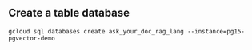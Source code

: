 ## Create a table database

```
gcloud sql databases create ask_your_doc_rag_lang --instance=pg15-pgvector-demo
```
